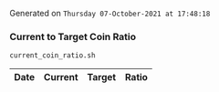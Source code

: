 Generated on `Thursday 07-October-2021 at 17:48:18`

### Current to Target Coin Ratio
`current_coin_ratio.sh`

Date|Current|Target|Ratio
---|---|---|---
